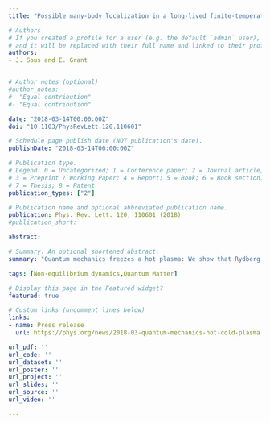 ```yaml
---
title: "Possible many-body localization in a long-lived finite-temperature ultracold quasineutral molecular plasma"

# Authors
# If you created a profile for a user (e.g. the default `admin` user), write the username (folder name) here 
# and it will be replaced with their full name and linked to their profile.
authors:
- J. Sous and E. Grant


# Author notes (optional)
#author_notes:
#- "Equal contribution"
#- "Equal contribution"

date: "2018-03-14T00:00:00Z"
doi: "10.1103/PhysRevLett.120.110601"

# Schedule page publish date (NOT publication's date).
publishDate: "2018-03-14T00:00:00Z"

# Publication type.
# Legend: 0 = Uncategorized; 1 = Conference paper; 2 = Journal article;
# 3 = Preprint / Working Paper; 4 = Report; 5 = Book; 6 = Book section;
# 7 = Thesis; 8 = Patent
publication_types: ["2"]

# Publication name and optional abbreviated publication name.
publication: Phys. Rev. Lett. 120, 110601 (2018)
#publication_short:

abstract: 

# Summary. An optional shortened abstract.
summary: "Quantum mechanics freezes a hot plasma: We show that Rydberg molecules in a quenched molecular plasma interfere to form a stable long-lived localized state. Randomness in the Rydberg plasma acts decisively to freeze the dynamics of Rydberg excitations in a process suggestive of many-body localization, explaining recent experimental observations."

tags: [Non-equilibrium dynamics,Quantum Matter]

# Display this page in the Featured widget?
featured: true

# Custom links (uncomment lines below)
links:
- name: Press release
  url: https://phys.org/news/2018-03-quantum-mechanics-hot-cold-plasma.html

url_pdf: ''
url_code: ''
url_dataset: ''
url_poster: ''
url_project: ''
url_slides: ''
url_source: ''
url_video: ''

---
```

